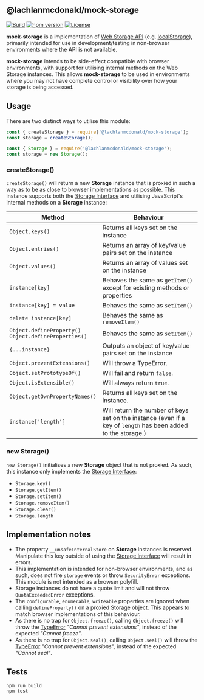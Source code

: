 ## @lachlanmcdonald/mock-storage

[![Build](https://github.com/lachlanmcdonald/mock-storage/actions/workflows/build.yml/badge.svg?branch=main)][build-link] [![npm version](https://badge.fury.io/js/%40lachlanmcdonald%2Fmock-storage.svg)][package-link] [![License](https://img.shields.io/badge/License-MIT-blue.svg)][license-link] 

__mock-storage__ is a implementation of [Web Storage API][web-storage-api] (e.g. [localStorage]), primarily intended for use in development/testing in non-browser environments where the API is not available.

__mock-storage__ intends to be side-effect compatible with browser environments, with support for utilising internal methods on the Web Storage instances. This allows __mock-storage__ to be used in environments where you may not have complete control or visibility over how your storage is being accessed.

## Usage

 There are two distinct ways to utilise this module:

 ```ts
const { createStorage } = require('@lachlanmcdonald/mock-storage');
const storage = createStorage();
 ```
 
 ```ts
const { Storage } = require('@lachlanmcdonald/mock-storage');
const storage = new Storage();
 ```

### createStorage()

`createStorage()` will return a new __Storage__ instance that is proxied in such a way as to be as close to browser implementations as possible. This instance supports both the [Storage Interface][storage-interface] and utilising JavaScript's internal methods on a __Storage__ instance:

| Method | Behaviour |
| ----- | ----- |
| `Object.keys()` | Returns all keys set on the instance | 
| `Object.entries()` | Returns an array of key/value pairs set on the instance | 
| `Object.values()` | Returns an array of values set on the instance | 
| `instance[key]` | Behaves the same as `getItem()` except for existing methods or properties | 
| `instance[key] = value` | Behaves the same as `setItem()` | 
| `delete instance[key]` | Behaves the same as `removeItem()` | 
| `Object.defineProperty()` <br> `Object.defineProperties()` | Behaves the same as `setItem()` | 
| `{...instance}` | Outputs an object of key/value pairs set on the instance | 
| `Object.preventExtensions()` | Will throw a TypeError. | 
| `Object.setPrototypeOf()` | Will fail and return `false`. | 
| `Object.isExtensible()` | Will always return `true`. | 
| `Object.getOwnPropertyNames()` | Returns all keys set on the instance. | 
| `instance['length']` | Will return the number of keys set on the instance (even if a key of `length` has been added to the storage.) | 

### new Storage()

`new Storage()` initialises a new __Storage__ object that is not proxied. As such, this instance only implements the [Storage Interface][storage-interface]:

- `Storage.key()`
- `Storage.getItem()`
- `Storage.setItem()`
- `Storage.removeItem()`
- `Storage.clear()`
- `Storage.length`

 ## Implementation notes

- The property `__unsafeInternalStore` on __Storage__ instances is reserved. Manipulate this key outside of using the [Storage Interface][storage-interface] will result in errors.
- This implementation is intended for non-browser environments, and as such, does not fire `storage` events or throw `SecurityError` exceptions. This module is not intended as a browser polyfill.
- Storage instances do not have a quote limit and will not throw `QuotaExceededError` exceptions.
- The `configurable`, `enumerable`, `writeable` properties are ignored when calling `defineProperty()` on a proxied Storage object. This appears to match browser implementations of this behaviour.
- As there is no trap for `Object.freeze()`, calling `Object.freeze()` will throw the [TypeError] _"Cannot prevent extensions"_, instead of the expected _"Cannot freeze"_.
- As there is no trap for `Object.seal()`, calling `Object.seal()` will throw the [TypeError] _"Cannot prevent extensions"_, instead of the expected _"Cannot seal"_.

## Tests

```
npm run build
npm test
```

[build-link]: https://github.com/lachlanmcdonald/mock-storage/actions
[package-link]: https://www.npmjs.com/package/@lachlanmcdonald/mock-storage
[license-link]: https://github.com/lachlanmcdonald/mock-storage/blob/main/LICENSE
[storage-interface]: https://developer.mozilla.org/en-US/docs/Web/API/Storage
[web-storage-api]: https://developer.mozilla.org/en-US/docs/Web/API/Web_Storage_API
[localStorage]: https://developer.mozilla.org/en-US/docs/Web/API/Window/localStorage
[TypeError]: https://developer.mozilla.org/en-US/docs/Web/JavaScript/Reference/Global_Objects/TypeError
